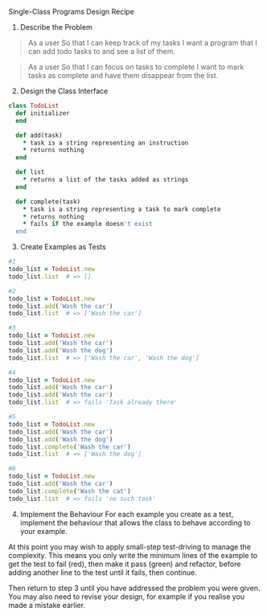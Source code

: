 Single-Class Programs Design Recipe
1. Describe the Problem

> As a user
> So that I can keep track of my tasks
> I want a program that I can add todo tasks to and see a list of them.

> As a user
> So that I can focus on tasks to complete
> I want to mark tasks as complete and have them disappear from the list.


2. Design the Class Interface

```ruby
class TodoList
  def initializer
  end

  def add(task) 
    * task is a string representing an instruction
    * returns nothing
  end

  def list
    * returns a list of the tasks added as strings
  end

  def complete(task)
    * task is a string representing a task to mark complete
    * returns nothing
    * fails if the example doesn't exist
  end
```


3. Create Examples as Tests

```ruby
#1
todo_list = TodoList.new
todo_list.list  # => []

#2
todo_list = TodoList.new
todo_list.add('Wash the car')
todo_list.list  # => ['Wash the car']

#3
todo_list = TodoList.new
todo_list.add('Wash the car')
todo_list.add('Wash the dog')
todo_list.list  # => ['Wash the car', 'Wash the dog']

#4
todo_list = TodoList.new
todo_list.add('Wash the car')
todo_list.add('Wash the car')
todo_list.list  # => fails 'Task already there'

#5
todo_list = TodoList.new
todo_list.add('Wash the car')
todo_list.add('Wash the dog')
todo_list.complete('Wash the car')
todo_list.list  # => ['Wash the dog']

#6
todo_list = TodoList.new
todo_list.add('Wash the car')
todo_list.complete('Wash the cat')
todo_list.list  # => fails 'no such task'
```
4. Implement the Behaviour
For each example you create as a test, implement the behaviour that allows the class to behave according to your example.

At this point you may wish to apply small-step test-driving to manage the complexity. This means you only write the minimum lines of the example to get the test to fail (red), then make it pass (green) and refactor, before adding another line to the test until it fails, then continue.

Then return to step 3 until you have addressed the problem you were given. You may also need to revise your design, for example if you realise you made a mistake earlier.





